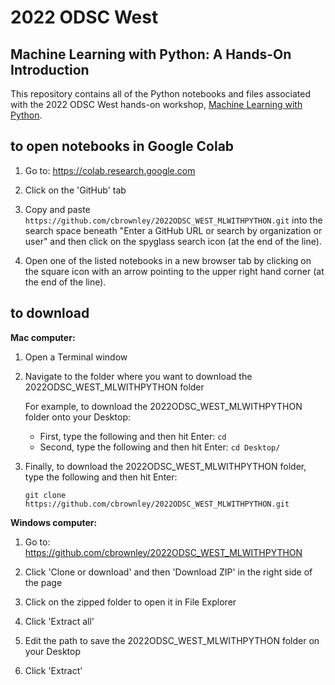 # 2022 ODSC West

## Machine Learning with Python: A Hands-On Introduction

This repository contains all of the Python notebooks and files associated with the 2022 ODSC West hands-on workshop, [Machine Learning with Python](https://odsc.com/speakers/machine-learning-with-python-a-hands-on-introduction/).


## to open notebooks in Google Colab

1. Go to: https://colab.research.google.com

2. Click on the 'GitHub' tab

3. Copy and paste `https://github.com/cbrownley/2022ODSC_WEST_MLWITHPYTHON.git` into the search space beneath "Enter a GitHub URL or search by organization or user" and then click on the spyglass search icon (at the end of the line).

4. Open one of the listed notebooks in a new browser tab by clicking on the square icon with an arrow pointing to the upper right hand corner (at the end of the line).


## to download

**Mac computer:**

1. Open a Terminal window

2. Navigate to the folder where you want to download the 2022ODSC_WEST_MLWITHPYTHON folder

    For example, to download the 2022ODSC_WEST_MLWITHPYTHON folder onto your Desktop:
    - First, type the following and then hit Enter: `cd`
    - Second, type the following and then hit Enter: `cd Desktop/`

3. Finally, to download the 2022ODSC_WEST_MLWITHPYTHON folder, type the following and then hit Enter:

    `git clone https://github.com/cbrownley/2022ODSC_WEST_MLWITHPYTHON.git`


**Windows computer:**

1. Go to: https://github.com/cbrownley/2022ODSC_WEST_MLWITHPYTHON

2. Click 'Clone or download' and then 'Download ZIP' in the right side of the page

3. Click on the zipped folder to open it in File Explorer

4. Click 'Extract all'

5. Edit the path to save the 2022ODSC_WEST_MLWITHPYTHON folder on your Desktop

6. Click 'Extract'
